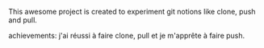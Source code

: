 This awesome project is created to experiment git notions like clone, push and pull.

achievements: j'ai réussi à faire clone, pull et je m'apprête à faire push.